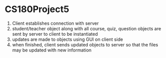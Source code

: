 # CS180Project5
1. Client establishes connection with server
2. student/teacher object along with all course, quiz, question objects are sent by server to client to be instantiated
3. updates are made to objects using GUI on client side
4. when finished, client sends updated objects to server so that the files may be updated with new information


